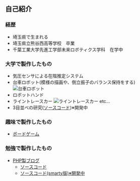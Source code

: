## 自己紹介
### 経歴
- 埼玉県で生まれる
- 埼玉県立熊谷西高等学校　卒業
- 千葉工業大学先進工学部未来ロボティクス学科　在学中

### 大学で製作したもの
- 気圧センサによる在階推定システム
- 台車ロボット(模様の描画や、倒立振子のバランス保持をする)
![台車ロボット](https://github.com/kentokura/kentokura.github.io/blob/master/%E5%8F%B0%E8%BB%8A%E3%83%AD%E3%83%9C%E3%83%83%E3%83%88.png)
- ロボットハンド
- ライントレースカー
![ライントレースカー](https://github.com/kentokura/kentokura.github.io/blob/master/%E3%83%A9%E3%82%A4%E3%83%B3%E3%83%88%E3%83%AC%E3%83%BC%E3%82%B9%E3%82%AB%E3%83%BC.png)
etc…
- 3目並べの研究([ソースコード](https://github.com/kentokura/TicTacToe_py))※開発中

### 趣味で製作したもの
- [ボードゲーム](http://bglabo.main.jp)

### 勉強で製作したもの
- [PHP製ブログ]()
  - [ソースコード](https://github.com/kentokura/board)
  - [ソースコード(smarty版)※開発中](https://github.com/kentokura/board_object)

